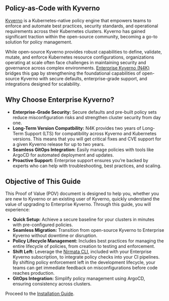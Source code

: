 ## Policy-as-Code with Kyverno
[Kyverno](https://kyverno.io/) is a Kubernetes-native policy engine that empowers teams to enforce and automate best practices, security standards, and operational requirements across their Kubernetes clusters. Kyverno has gained significant traction within the open-source community, becoming a go-to solution for policy management.

While open-source Kyverno provides robust capabilities to define, validate, mutate, and enforce Kubernetes resource configurations, organizations operating at scale often face challenges in maintaining security and governance across complex environments. [Enterprise Kyverno (N4K)](https://nirmata.com/nirmata-enterprise-for-kyverno/) bridges this gap by strengthening the foundational capabilities of open-source Kyverno with secure defaults, enterprise-grade support, and integrations designed for scalability.

## Why Choose Enterprise Kyverno?
* **Enterprise-Grade Security:** Secure defaults and pre-built policy sets reduce misconfiguration risks and strengthen cluster security from day one.
* **Long-Term Version Compatbility:** N4K provides two years of Long-Term Support (LTS) for compatibility across Kyverno and Kubernetes versions. This means that you will get critical fixes and CVE support for a given Kyverno release for up to two years.
* **Seamless GitOps Integration:** Easily manage policies with tools like ArgoCD for automated deployment and updates.
* **Proactive Support:** Enterprise support ensures you’re backed by experts who can help with troubleshooting, best practices, and scaling.

## Objective of This Guide
This Proof of Value (POV) document is designed to help you, whether you are new to Kyverno or an existing user of Kyverno, quickly understand the value of upgrading to Enterprise Kyverno. Through this guide, you will experience:

* **Quick Setup:** Achieve a secure baseline for your clusters in minutes with pre-configured policies.
* **Seamless Migration:** Transition from open-source Kyverno to Enterprise Kyverno without downtime or disruption.
* **Policy Lifecycle Management:** Includes best practices for managing the entire lifecycle of policies, from creation to testing and enforcement.
* **Shift Left:** Leverage the [Nirmata CLI](https://docs.nirmata.io/docs/nctl/), included with your Enterprise Kyverno subscription, to integrate policy checks into your CI pipelines. By shifting policy enforcement left in the development lifecycle, your teams can get immediate feedback on misconfigurations before code reaches production.
* **GitOps Integration:** Simplify policy management using ArgoCD, ensuring consistency across clusters.

Proceed to the [Installation Guide](./installation/README.md).
